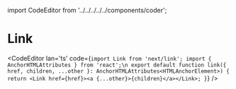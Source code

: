 import CodeEditor from '../../../../../components/coder';

# Link

<CodeEditor lan='ts' code={`
import Link from 'next/link';
import { AnchorHTMLAttributes } from 'react';\n
export default function link({
	href,
	children,
	...other
}: AnchorHTMLAttributes<HTMLAnchorElement>) {
	return <Link href={href}><a {...other}>{children}</a></Link>;
}
`} />

